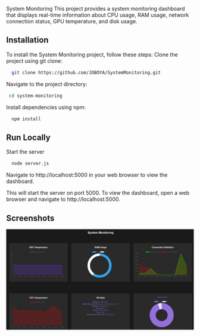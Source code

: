 System Monitoring
This project provides a system monitoring dashboard that displays real-time information about CPU usage, RAM usage, network connection status, GPU temperature, and disk usage.


## Installation

To install the System Monitoring project, follow these steps:
Clone the project using git clone:
```bash
  git clone https://github.com/JOBOYA/SystemMonitoring.git
```

Navigate to the project directory:

```bash
 cd system-monitoring

```

Install dependencies using npm:

```bash
  npm install
```

## Run Locally
Start the server

```bash
  node server.js
```


Navigate to http://localhost:5000 in your web browser to view the dashboard.

This will start the server on port 5000. To view the dashboard, open a web browser and navigate to http://localhost:5000.
## Screenshots

![App Screenshot](https://github.com/JOBOYA/SystemMonitoring/blob/main/stat.PNG?raw=true)


